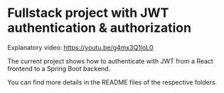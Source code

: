 # Fullstack project with JWT authentication & authorization

Explanatory video: https://youtu.be/g4mx3Q1loL0

The current project shows how to authenticate with JWT from a React frontend to a Spring Boot backend.

You can find more details in the README files of the respective folders.
